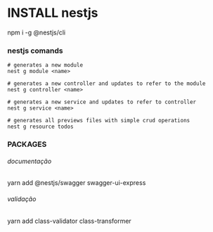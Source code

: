 # INSTALL nestjs

npm i -g @nestjs/cli

### nestjs comands

```
# generates a new module
nest g module <name>

# generates a new controller and updates to refer to the module
nest g controller <name>

# generates a new service and updates to refer to controller
nest g service <name>

# generates all previews files with simple crud operations
nest g resource todos
```

### PACKAGES

###### documentação
yarn add @nestjs/swagger swagger-ui-express 

###### validação
yarn add class-validator class-transformer
